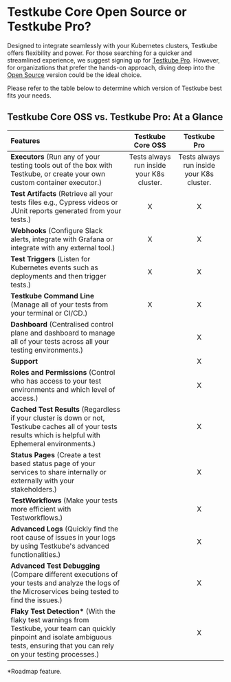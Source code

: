 # Testkube Core Open Source or Testkube Pro?

Designed to integrate seamlessly with your Kubernetes clusters, Testkube offers flexibility and power. For those searching for a quicker and streamlined experience, we suggest signing up for [Testkube Pro](https://app.testkube.io/). However, for organizations that prefer the hands-on approach, diving deep into the [Open Source][testkube-oss] version could be the ideal choice.

Please refer to the table below to determine which version of Testkube best fits your needs.

## Testkube Core OSS vs. Testkube Pro: At a Glance

| Features                                                                                                                                                                                   |             Testkube Core OSS             |               Testkube Pro                |
| :----------------------------------------------------------------------------------------------------------------------------------------------------------------------------------------- | :---------------------------------------: | :---------------------------------------: |
| **Executors** (Run any of your testing tools out of the box with Testkube, or create your own custom container executor.)                                                                  | Tests always run inside your K8s cluster. | Tests always run inside your K8s cluster. |
| **Test Artifacts** (Retrieve all your tests files e.g., Cypress videos or JUnit reports generated from your tests.)                                                                        |                     X                     |                     X                     |
| **Webhooks** (Configure Slack alerts, integrate with Grafana or integrate with any external tool.)                                                                                         |                     X                     |                     X                     |
| **Test Triggers** (Listen for Kubernetes events such as deployments and then trigger tests.)                                                                                               |                     X                     |                     X                     |
| **Testkube Command Line** (Manage all of your tests from your terminal or CI/CD.)                                                                                                          |                     X                     |                     X                     |
| **Dashboard** (Centralised control plane and dashboard to manage all of your tests across all your testing environments.)                                                                  |                                           |                     X                     |
| **Support**                                                                                                                                                                                |                                           |                     X                     |
| **Roles and Permissions** (Control who has access to your test environments and which level of access.)                                                                                    |                                           |                     X                     |
| **Cached Test Results** (Regardless if your cluster is down or not, Testkube caches all of your tests results which is helpful with Ephemeral environments.)                               |                                           |                     X                     |
| **Status Pages** (Create a test based status page of your services to share internally or externally with your stakeholders.)                                                              |                                           |                     X                     |
| **TestWorkflows** (Make your tests more efficient with Testworkflows.)                                                                                                                     |                                           |                     X                     |
| **Advanced Logs** (Quickly find the root cause of issues in your logs by using Testkube's advanced functionalities.)                                                                       |                                           |                     X                     |
| **Advanced Test Debugging** (Compare different executions of your tests and analyze the logs of the Microservices being tested to find the issues.)                                        |                                           |                     X                     |
| **Flaky Test Detection\*** (With the flaky test warnings from Testkube, your team can quickly pinpoint and isolate ambiguous tests, ensuring that you can rely on your testing processes.) |                                           |                     X                     |

\*Roadmap feature.

[testkube-oss]: /articles/install/standalone-agent
